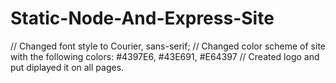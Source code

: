 # Static-Node-And-Express-Site

// Changed font style to Courier, sans-serif;
// Changed color scheme of site with the following colors: #4397E6, #43E691, #E64397
// Created logo and put diplayed it on all pages.